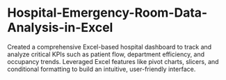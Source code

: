 # Hospital-Emergency-Room-Data-Analysis-in-Excel
Created a comprehensive Excel-based hospital dashboard to track and analyze critical KPIs such as patient flow, department efficiency, and occupancy trends. Leveraged Excel features like pivot charts, slicers, and conditional formatting to build an intuitive, user-friendly interface.
